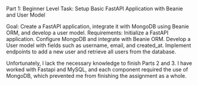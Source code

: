 Part 1: Beginner Level
Task: Setup Basic FastAPI Application with Beanie and User Model

Goal: Create a FastAPI application, integrate it with MongoDB using Beanie ORM, and develop a user model.
Requirements:
      Initialize a FastAPI application.
      Configure MongoDB and integrate with Beanie ORM.
      Develop a User model with fields such as username, email, and created_at.
      Implement endpoints to add a new user and retrieve all users from the database.


Unfortunately, I lack the necessary knowledge to finish Parts 2 and 3. I have worked with Fastapi and MySQL, and each component required the use of MongoDB, which prevented me from finishing the assignment as a whole.
